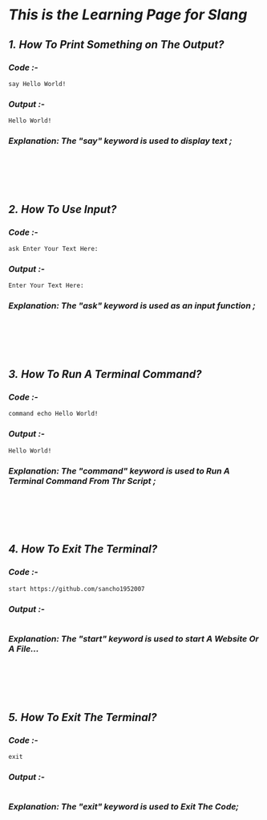 # *This is the Learning Page for Slang*

## ***1.*** *How To Print Something on The Output?*
### ***Code :-***
```
say Hello World!
```

### ***Output :-***
```
Hello World!
```

### ***Explanation: The "say" keyword is used to display text ;***



<br><br><br><br>



## ***2.*** *How To Use Input?*
### ***Code :-***
```
ask Enter Your Text Here: 
```

### ***Output :-***
```
Enter Your Text Here:
```

### ***Explanation: The "ask" keyword is used as an input function ;***



<br><br><br><br>



## ***3.*** *How To Run A Terminal Command?*
### ***Code :-***
```
command echo Hello World!
```

### ***Output :-***
```
Hello World!
```

### ***Explanation: The "command" keyword is used to Run A Terminal Command From Thr Script ;***



<br><br><br><br>



## ***4.*** *How To Exit The Terminal?*
### ***Code :-***
```
start https://github.com/sancho1952007
```

### ***Output :-***
```

```

### ***Explanation: The "start" keyword is used to start A Website Or A File...***



<br><br><br><br>



## ***5.*** *How To Exit The Terminal?*
### ***Code :-***
```
exit
```

### ***Output :-***
```

```

### ***Explanation: The "exit" keyword is used to Exit The Code;***
